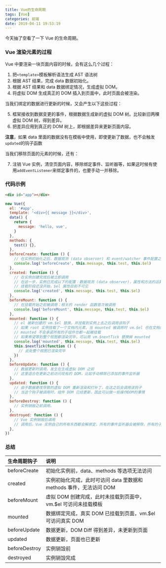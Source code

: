 ```yaml
---
title: Vue的生命周期
tags: [Vue]
categories: 前端
date: 2019-04-11 19:53:19
---
```


今天抽了空看了一下 Vue 的生命周期。

<!-- more -->

### Vue 渲染元素的过程

Vue 中要渲染一块页面内容的时候，会有这么几个过程：

1. 把`<template>`模板解析语法生成 AST 语法树
2. 根据 AST 结果，完成 data 数据初始化。
3. 根据 AST 结果和 data 数据绑定情况，生成虚拟 DOM。
4. 将虚拟 DOM 生成真正的 DOM 插入到页面中，此时页面会被渲染。

当我们绑定的数据进行更新的时候，又会产生以下这些过程：

5. 框架接收到数据变更的事件，根据数据生成新的虚拟 DOM 树。比较新旧两棵虚拟 DOM 树，得到差异。
6. 把差异应用到真正的 DOM 树上，即根据差异来更新页面内容。

**注意**，如果 data 里面的数据没有在模板中使用，即使更新了数据，也不会触发`updated`的钩子函数

当我们移除页面的元素的时候，还有：

7. 注销 Vue 实例，清空页面内容，移除绑定事件、监听器等，如果这时候有使用`addEventListener`来绑定事件的，也要手动一并移除。

### 代码示例

```html
<div id="app"></div>
```

```js
new Vue({
  el: '#app',
  template: '<div>{{ message }}</div>',
  data() {
    return {
      message: 'hello, vue',
    }
  },
  methods: {
    test() {},
  },
  beforeCreate: function () {
    // 在实例初始化之后，数据观测 (data observer) 和 event/watcher 事件配置之前被调用
    console.log('beforeCreate', this.message, this.test, this.$el)
  },
  created: function () {
    // 在实例创建完成后被立即调用
    // 在这一步，实例已完成以下的配置：数据观测 (data observer)，属性和方法的运算，watch/event 事件回调
    // 挂载阶段还没开始，$el 属性目前不可见
    console.log('created', this.message, this.test, this.$el)
  },
  beforeMount: function () {
    // 在挂载开始之前被调用：相关的 render 函数首次被调用
    console.log('beforeMount', this.message, this.test, this.$el)
  },
  mounted: function () {
    // el 被新创建的 vm.$el 替换，并挂载到实例上去之后调用该钩子
    // 如果 root 实例挂载了一个文档内元素，当 mounted 被调用时 vm.$el 也在文档内
    // mounted 不会承诺所有的子组件也都一起被挂载
    // 如果希望等到整个视图都渲染完毕，可以用 vm.$nextTick 替换掉 mounted
    console.log('mounted', this.message, this.test, this.$el)
    this.$nextTick(function () {
      // 此处整个视图已渲染完毕
    })
  },
  beforeUpdate: function () {
    // 数据更新时调用，发生在生成虚拟 DOM 之前
    // 这里适合在更新之前访问现有的 DOM，比如手动移除已添加的事件监听器
  },
  updated: function () {
    // 由于数据更改导致的虚拟 DOM 重新渲染和打补丁，在这之后会调用该钩子
    // 当这个钩子被调用时，组件 DOM 已经更新，因此可以做一些操作DOM的事情
  },
  beforeDestroy: function () {
    // 实例销毁之前调用。
  },
  destroyed: function () {
    // Vue 实例销毁后调用
    // 调用后，Vue 实例自己的所有东西都会解绑定，所有的事件监听器会被移除，所有的子实例也会被销毁
  },
})
```

### 总结

| 生命周期钩子  | 说明                                                                |
| :------------ | :------------------------------------------------------------------ |
| beforeCreate  | 初始化实例前，data、methods 等选项无法访问                          |
| created       | 实例初始化完成，此时可访问 data 里数据和 methods 事件，无法访问 DOM |
| beforeMount   | 虚拟 DOM 创建完成，此时未挂载到页面中，vm.\$el 可访问未挂载模板     |
| mounted       | 数据绑定完成，真实 DOM 已挂载到页面，vm.\$el 可访问真实 DOM         |
| beforeUpdate  | 数据更新，DOM Diff 得到差异，未更新到页面                           |
| updated       | 数据更新，页面也已更新                                              |
| beforeDestroy | 实例销毁前                                                          |
| destroyed     | 实例销毁完成                                                        |
